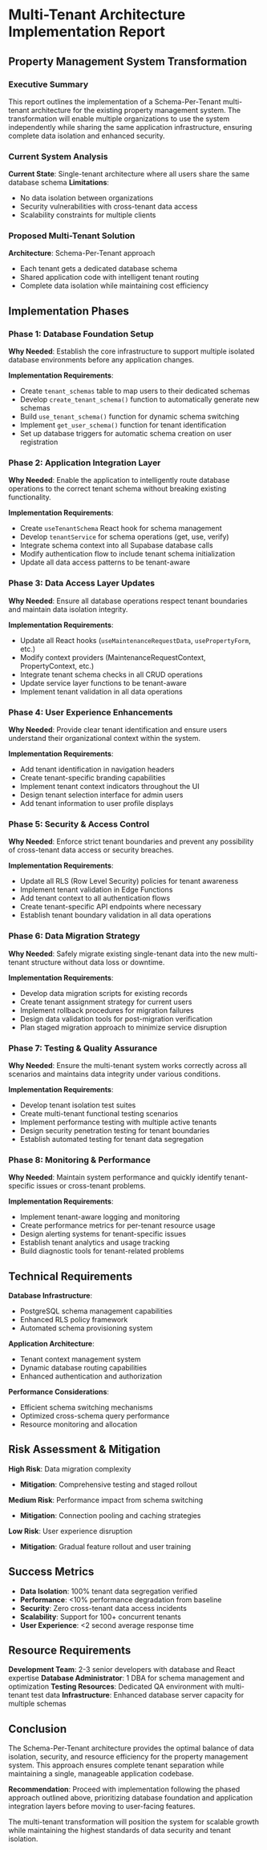 # Multi-Tenant Architecture Implementation Report
## Property Management System Transformation

### Executive Summary

This report outlines the implementation of a Schema-Per-Tenant multi-tenant architecture for the existing property management system. The transformation will enable multiple organizations to use the system independently while sharing the same application infrastructure, ensuring complete data isolation and enhanced security.

### Current System Analysis

**Current State**: Single-tenant architecture where all users share the same database schema
**Limitations**: 
- No data isolation between organizations
- Security vulnerabilities with cross-tenant data access
- Scalability constraints for multiple clients

### Proposed Multi-Tenant Solution

**Architecture**: Schema-Per-Tenant approach
- Each tenant gets a dedicated database schema
- Shared application code with intelligent tenant routing
- Complete data isolation while maintaining cost efficiency

## Implementation Phases

### Phase 1: Database Foundation Setup

**Why Needed**: Establish the core infrastructure to support multiple isolated database environments before any application changes.

**Implementation Requirements**:
- Create `tenant_schemas` table to map users to their dedicated schemas
- Develop `create_tenant_schema()` function to automatically generate new schemas
- Build `use_tenant_schema()` function for dynamic schema switching
- Implement `get_user_schema()` function for tenant identification
- Set up database triggers for automatic schema creation on user registration

### Phase 2: Application Integration Layer

**Why Needed**: Enable the application to intelligently route database operations to the correct tenant schema without breaking existing functionality.

**Implementation Requirements**:
- Create `useTenantSchema` React hook for schema management
- Develop `tenantService` for schema operations (get, use, verify)
- Integrate schema context into all Supabase database calls
- Modify authentication flow to include tenant schema initialization
- Update all data access patterns to be tenant-aware

### Phase 3: Data Access Layer Updates

**Why Needed**: Ensure all database operations respect tenant boundaries and maintain data isolation integrity.

**Implementation Requirements**:
- Update all React hooks (`useMaintenanceRequestData`, `usePropertyForm`, etc.)
- Modify context providers (MaintenanceRequestContext, PropertyContext, etc.)
- Integrate tenant schema checks in all CRUD operations
- Update service layer functions to be tenant-aware
- Implement tenant validation in all data operations

### Phase 4: User Experience Enhancements

**Why Needed**: Provide clear tenant identification and ensure users understand their organizational context within the system.

**Implementation Requirements**:
- Add tenant identification in navigation headers
- Create tenant-specific branding capabilities
- Implement tenant context indicators throughout the UI
- Design tenant selection interface for admin users
- Add tenant information to user profile displays

### Phase 5: Security & Access Control

**Why Needed**: Enforce strict tenant boundaries and prevent any possibility of cross-tenant data access or security breaches.

**Implementation Requirements**:
- Update all RLS (Row Level Security) policies for tenant awareness
- Implement tenant validation in Edge Functions
- Add tenant context to all authentication flows
- Create tenant-specific API endpoints where necessary
- Establish tenant boundary validation in all data operations

### Phase 6: Data Migration Strategy

**Why Needed**: Safely migrate existing single-tenant data into the new multi-tenant structure without data loss or downtime.

**Implementation Requirements**:
- Develop data migration scripts for existing records
- Create tenant assignment strategy for current users
- Implement rollback procedures for migration failures
- Design data validation tools for post-migration verification
- Plan staged migration approach to minimize service disruption

### Phase 7: Testing & Quality Assurance

**Why Needed**: Ensure the multi-tenant system works correctly across all scenarios and maintains data integrity under various conditions.

**Implementation Requirements**:
- Develop tenant isolation test suites
- Create multi-tenant functional testing scenarios
- Implement performance testing with multiple active tenants
- Design security penetration testing for tenant boundaries
- Establish automated testing for tenant data segregation

### Phase 8: Monitoring & Performance

**Why Needed**: Maintain system performance and quickly identify tenant-specific issues or cross-tenant problems.

**Implementation Requirements**:
- Implement tenant-aware logging and monitoring
- Create performance metrics for per-tenant resource usage
- Design alerting systems for tenant-specific issues
- Establish tenant analytics and usage tracking
- Build diagnostic tools for tenant-related problems

## Technical Requirements

**Database Infrastructure**:
- PostgreSQL schema management capabilities
- Enhanced RLS policy framework
- Automated schema provisioning system

**Application Architecture**:
- Tenant context management system
- Dynamic database routing capabilities
- Enhanced authentication and authorization

**Performance Considerations**:
- Efficient schema switching mechanisms
- Optimized cross-schema query performance
- Resource monitoring and allocation

## Risk Assessment & Mitigation

**High Risk**: Data migration complexity
- **Mitigation**: Comprehensive testing and staged rollout

**Medium Risk**: Performance impact from schema switching
- **Mitigation**: Connection pooling and caching strategies

**Low Risk**: User experience disruption
- **Mitigation**: Gradual feature rollout and user training

## Success Metrics

- **Data Isolation**: 100% tenant data segregation verified
- **Performance**: <10% performance degradation from baseline
- **Security**: Zero cross-tenant data access incidents
- **Scalability**: Support for 100+ concurrent tenants
- **User Experience**: <2 second average response time

## Resource Requirements

**Development Team**: 2-3 senior developers with database and React expertise
**Database Administrator**: 1 DBA for schema management and optimization
**Testing Resources**: Dedicated QA environment with multi-tenant test data
**Infrastructure**: Enhanced database server capacity for multiple schemas

## Conclusion

The Schema-Per-Tenant architecture provides the optimal balance of data isolation, security, and resource efficiency for the property management system. This approach ensures complete tenant separation while maintaining a single, manageable application codebase.

**Recommendation**: Proceed with implementation following the phased approach outlined above, prioritizing database foundation and application integration layers before moving to user-facing features.

The multi-tenant transformation will position the system for scalable growth while maintaining the highest standards of data security and tenant isolation.